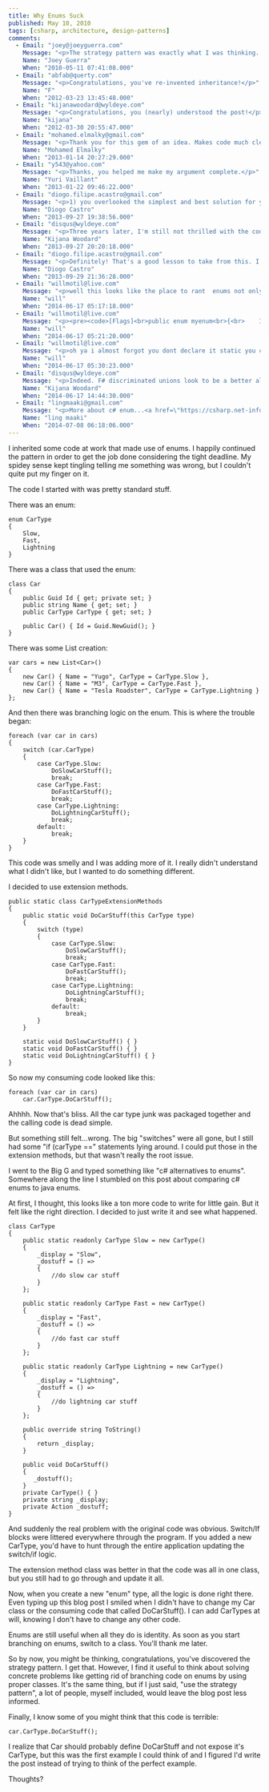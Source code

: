 ```yaml
---
title: Why Enums Suck
published: May 10, 2010
tags: [csharp, architecture, design-patterns]
comments:
  - Email: "joey@joeyguerra.com"
    Message: "<p>The strategy pattern was exactly what I was thinking. And I totally agree with you on that point, I learned something. Thanks.</p>"
    Name: "Joey Guerra"
    When: "2010-05-11 07:41:08.000"
  - Email: "abfab@querty.com"
    Message: "<p>Congratulations, you've re-invented inheritance!</p>"
    Name: "F"
    When: "2012-03-23 13:45:48.000"
  - Email: "kijanawoodard@wyldeye.com"
    Message: "<p>Congratulations, you (nearly) understood the post!</p><p>I didn't "re-invent inheritance", I'm *utilizing* classes to solve a particular type of problem instead of using magic strings or enums. The whole point of the post is that you should bias towards leaning on OO instead of enums.</p>"
    Name: "kijana"
    When: "2012-03-30 20:55:47.000"
  - Email: "mohamed.elmalky@gmail.com"
    Message: "<p>Thank you for this gem of an idea. Makes code much cleaner.</p>"
    Name: "Mohamed Elmalky"
    When: "2013-01-14 20:27:29.000"
  - Email: "y543@yahoo.com"
    Message: "<p>Thanks, you helped me make my argument complete.</p>"
    Name: "Yuri Vaillant"
    When: "2013-01-22 09:46:22.000"
  - Email: "diogo.filipe.acastro@gmail.com"
    Message: "<p>1) you overlooked the simplest and best solution for your scenario: inheritance. You should extend Car and let each class have its own implementation of DoCarStuff <br>2) that's not the strategy pattern, and that breaks about a dozen of design principles, like the open closed principle and the law of Demeter for example.<br>3) Enums don't suck. Whoever wrote the original code clearly doesn't know *when* to use them - he's the problem.</p>"
    Name: "Diogo Castro"
    When: "2013-09-27 19:38:56.000"
  - Email: "disqus@wyldeye.com"
    Message: "<p>Three years later, I'm still not thrilled with the code above, but the general idea is the same: don't use enums to drive behavior, use classes. I think we agree on that much.</p>"
    Name: "Kijana Woodard"
    When: "2013-09-27 20:20:18.000"
  - Email: "diogo.filipe.acastro@gmail.com"
    Message: "<p>Definitely! That's a good lesson to take from this. I also agree with you when you say that enums are good for identification. "LogLevel" is a classical example.</p>"
    Name: "Diogo Castro"
    When: "2013-09-29 21:36:28.000"
  - Email: "willmotil@live.com"
    Message: "<p>well this looks like the place to rant  enums not only suck they go back in time to the days of<br>ill return whatever i feel like, after fiddling with this <br>i just decided to write my own class its not even worth the time, its broken and backwards</p><p><pre><code>// first how can we infer a return type i cant even manually new<br>// myenum[] ve = myenum[4]{};<br />// ya ok whatever<br>// so get values really gets myenums array with some random spoofed names in it now ?<br /><br />var ve = (myenum[])Enum.GetValues(typeof(myenum));<br>for (int i = 0; i &lt; ve.Length; i++)<br>{<br>    Console.Write(ve[i] + \" \");<br>}<br>Console.WriteLine(\"\\n so do i hate hate you no thats just what it assumed\");<br>// so now to undo what they did , you have to do it like this cause <br>// you need a totally separate method to actually get back what you put in<br>var ne = Enum.GetNames(typeof(myenum));<br>for (int i = 0; i &lt; ne.Length; i++)<br>{<br>    Console.Write(ne[i] + \" \");<br>}<br>// output<br>//I hate hate you<br>// no<br>//I love hate you<br></pre></code>// and god forbid you want to generically pass it to a method(enum t, forget it</p>"
    Name: "will"
    When: "2014-06-17 05:17:18.000"
  - Email: "willmotil@live.com"
    Message: "<p><pre><code>[Flags]<br>public enum myenum<br>{<br>    I = 0,<br>    love = 1,<br>    hate = 1,<br>    you = 2<br>}</code></pre></p>"
    Name: "will"
    When: "2014-06-17 05:21:20.000"
  - Email: "willmotil@live.com"
    Message: "<p>oh ya i almost forgot you dont declare it static you cant<br>but you can call it in a static method from outside the method <br>even though you cant pass it to a method<br>how is any of that sensable or clear<br>and this is recommended really</p>"
    Name: "will"
    When: "2014-06-17 05:30:23.000"
  - Email: "disqus@wyldeye.com"
    Message: "<p>Indeed. F# discriminated unions look to be a better alternative. <a href=\"https://fsharpforfunandprofit.com/posts/discriminated-unions/\" rel=\"nofollow\">https://fsharpforfunandprofit.c...</a></p>"
    Name: "Kijana Woodard"
    When: "2014-06-17 14:44:30.000"
  - Email: "lingmaaki@gmail.com"
    Message: "<p>More about c# enum...<a href=\"https://csharp.net-informations.com/statements/enum.htm\" rel=\"nofollow\">C# Enum</a></p><p>Ling</p>"
    Name: "ling maaki"
    When: "2014-07-08 06:18:06.000"
---
```

I inherited some code at work that made use of enums. I happily continued the pattern in order to get the job done considering the tight deadline. My spidey sense kept tingling telling me something was wrong, but I couldn't quite put my finger on it.

The code I started with was pretty standard stuff.

There was an enum:

    enum CarType
    {
        Slow,
        Fast,
        Lightning
    }

There was a class that used the enum:

    class Car
    {
        public Guid Id { get; private set; }
        public string Name { get; set; }
        public CarType CarType { get; set; }
 
        public Car() { Id = Guid.NewGuid(); }
    }        

There was some List creation:

    var cars = new List<Car>()
    {
        new Car() { Name = "Yugo", CarType = CarType.Slow },
        new Car() { Name = "M3", CarType = CarType.Fast },
        new Car() { Name = "Tesla Roadster", CarType = CarType.Lightning }
    };
            
And then there was branching logic on the enum. This is where the trouble began:

    foreach (var car in cars)
    {
        switch (car.CarType)
        {
            case CarType.Slow:
                DoSlowCarStuff();           
                break;
            case CarType.Fast:
                DoFastCarStuff();
                break;
            case CarType.Lightning:
                DoLightningCarStuff();
                break;
            default:
                break;
        }
    }        

This code was smelly and I was adding more of it. I really didn't understand what I didn't like, but I wanted to do something different.

I decided to use extension methods.

    public static class CarTypeExtensionMethods
    {
        public static void DoCarStuff(this CarType type)
        {
            switch (type)
            {
                case CarType.Slow:
                    DoSlowCarStuff();
                    break;
                case CarType.Fast:
                    DoFastCarStuff();
                    break;
                case CarType.Lightning:
                    DoLightningCarStuff();
                    break;
                default:
                    break;
            }
        }
 
        static void DoSlowCarStuff() { }
        static void DoFastCarStuff() { }
        static void DoLightningCarStuff() { }
    }        

So now my consuming code looked like this:

    foreach (var car in cars)
        car.CarType.DoCarStuff(); 
           
Ahhhh. Now that's bliss. All the car type junk was packaged together and the calling code is dead simple.

But something still felt...wrong. The big "switches" were all gone, but I still had some "if (carType ==" statements lying around. I could put those in the extension methods, but that wasn't really the root issue.

I went to the Big G and typed something like "c# alternatives to enums". Somewhere along the line I stumbled on this post about comparing c# enums to java enums.

At first, I thought, this looks like a ton more code to write for little gain. But it felt like the right direction. I decided to just write it and see what happened.

    class CarType
    {
        public static readonly CarType Slow = new CarType()
        {
            _display = "Slow",
            _dostuff = () =>
            {
                //do slow car stuff
            }
        };
 
        public static readonly CarType Fast = new CarType()
        {
            _display = "Fast",
            _dostuff = () =>
            {
                //do fast car stuff
            }
        };
 
        public static readonly CarType Lightning = new CarType()
        {
            _display = "Lightning",
            _dostuff = () =>
            {
                //do lightning car stuff
            }
        };
 
        public override string ToString()
        {
            return _display;
        }
 
        public void DoCarStuff()
        {
           _dostuff();
        }
        private CarType() { }
        private string _display;
        private Action _dostuff;
    }        

And suddenly the real problem with the original code was obvious. Switch/If blocks were littered everywhere through the program. If you added a new CarType, you'd have to hunt through the entire application updating the switch/if logic.

The extension method class was better in that the code was all in one class, but you still had to go through and update it all.

Now, when you create a new "enum" type, all the logic is done right there. Even typing up this blog post I smiled when I didn't have to change my Car class or the consuming code that called DoCarStuff(). I can add CarTypes at will, knowing I don't have to change any other code.

Enums are still useful when all they do is identity. As soon as you start branching on enums, switch to a class. You'll thank me later.

So by now, you might be thinking, congratulations, you've discovered the strategy pattern. I get that. However, I find it useful to think about solving concrete problems like getting rid of branching code on enums by using proper classes. It's the same thing, but if I just said, "use the strategy pattern", a lot of people, myself included, would leave the blog post less informed.

Finally, I know some of you might think that this code is terrible:

    car.CarType.DoCarStuff();        

I realize that Car should probably define DoCarStuff and not expose it's CarType, but this was the first example I could think of and I figured I'd write the post instead of trying to think of the perfect example.

Thoughts?


